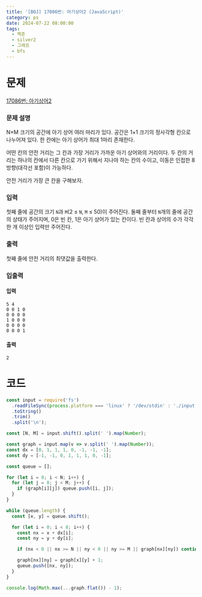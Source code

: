 ```yaml
---
title: '[BOJ] 17086번: 아기상어2 (JavaScript)'
category: ps
date: 2024-07-22 08:00:00
tags:
  - 백준
  - silver2
  - 그래프
  - bfs
---
```


# 문제

[17086번: 아기상어2](https://www.acmicpc.net/problem/17086)

### 문제 설명

N×M 크기의 공간에 아기 상어 여러 마리가 있다. 공간은 1×1 크기의 정사각형 칸으로 나누어져 있다. 한 칸에는 아기 상어가 최대 1마리 존재한다.

어떤 칸의 안전 거리는 그 칸과 가장 거리가 가까운 아기 상어와의 거리이다. 두 칸의 거리는 하나의 칸에서 다른 칸으로 가기 위해서 지나야 하는 칸의 수이고, 이동은 인접한 8방향(대각선 포함)이 가능하다.

안전 거리가 가장 큰 칸을 구해보자.

### 입력

첫째 줄에 공간의 크기 `N`과 `M`(2 ≤ `N`, `M` ≤ 50)이 주어진다. 둘째 줄부터 `N`개의 줄에 공간의 상태가 주어지며, 0은 빈 칸, 1은 아기 상어가 있는 칸이다. 빈 칸과 상어의 수가 각각 한 개 이상인 입력만 주어진다.

### 출력

첫째 줄에 안전 거리의 최댓값을 출력한다.

### 입출력

<div class='flex-wrapper'>
<div>

#### 입력

```text
5 4
0 0 1 0
0 0 0 0
1 0 0 0
0 0 0 0
0 0 0 1
```

</div>
<div>

#### 출력

```text
2
```

</div>
</div>

# 코드

```js
const input = require('fs')
  .readFileSync(process.platform === 'linux' ? '/dev/stdin' : './input.txt')
  .toString()
  .trim()
  .split('\n');

const [N, M] = input.shift().split(' ').map(Number);

const graph = input.map(v => v.split(' ').map(Number));
const dx = [0, 1, 1, 1, 0, -1, -1, -1];
const dy = [-1, -1, 0, 1, 1, 1, 0, -1];

const queue = [];

for (let i = 0; i < N; i++) {
  for (let j = 0; j < M; j++) {
    if (graph[i][j]) queue.push([i, j]);
  }
}

while (queue.length) {
  const [x, y] = queue.shift();

  for (let i = 0; i < 8; i++) {
    const nx = x + dx[i];
    const ny = y + dy[i];

    if (nx < 0 || nx >= N || ny < 0 || ny >= M || graph[nx][ny]) continue;

    graph[nx][ny] = graph[x][y] + 1;
    queue.push([nx, ny]);
  }
}

console.log(Math.max(...graph.flat()) - 1);
```

